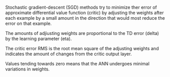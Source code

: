 Stochastic gradient-descent (SGD)
methods try to minimize ther error of approximate differential value function (critic) by adjusting the weights after each example by a small amount in
the direction that would most reduce the error on that example.

The amounts of adjiusting weights are proportional to the TD error (delta) by the learning parameter (eta).

The critic error RMS is the root mean square of the adjusting weights and indicates the amount of changes from the critic output layer.

Values tending towards zero means that the ANN undergoes minimal variations in weights.